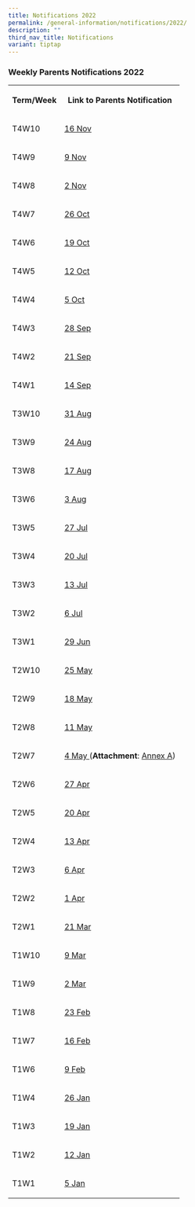 ```yaml
---
title: Notifications 2022
permalink: /general-information/notifications/2022/
description: ""
third_nav_title: Notifications
variant: tiptap
---
```

<h3><strong>Weekly Parents Notifications 2022</strong></h3>
<table style="minWidth: 50px">
<colgroup>
<col>
<col>
</colgroup>
<tbody>
<tr>
<th rowspan="1" colspan="1">
<p><strong>Term/Week</strong>
</p>
</th>
<th rowspan="1" colspan="1">
<p><strong>Link to Parents Notification</strong>
</p>
</th>
</tr>
<tr>
<td rowspan="1" colspan="1">
<p>T4W10</p>
</td>
<td rowspan="1" colspan="1">
<p> <a href="/files/Notifications/2022/T4W10%20Parents%20Notification%20(16%20Nov%202022).pdf" rel="noopener noreferrer nofollow" target="_blank">16 Nov</a>
</p>
</td>
</tr>
<tr>
<td rowspan="1" colspan="1">
<p>T4W9</p>
</td>
<td rowspan="1" colspan="1">
<p><a href="/files/Notifications/2022/T4W9%20Parents%20Notification%20(9%20Nov%202022).pdf" rel="noopener noreferrer nofollow" target="_blank">9 Nov</a>
</p>
</td>
</tr>
<tr>
<td rowspan="1" colspan="1">
<p>T4W8</p>
</td>
<td rowspan="1" colspan="1">
<p><a href="/files/Notifications/2022/T4W8%20Parents%20Notification%20(2%20Nov%202022).pdf" rel="noopener noreferrer nofollow" target="_blank">2 Nov</a>
</p>
</td>
</tr>
<tr>
<td rowspan="1" colspan="1">
<p>T4W7</p>
</td>
<td rowspan="1" colspan="1">
<p> <a href="/files/Notifications/2022/T4W7%20Parents%20Notification%20(26%20Oct%202022).pdf" rel="noopener noreferrer nofollow" target="_blank">26 Oct</a>
</p>
</td>
</tr>
<tr>
<td rowspan="1" colspan="1">
<p>T4W6</p>
</td>
<td rowspan="1" colspan="1">
<p><a href="/files/Notifications/2022/T4W6%20Parents%20Notification%20(19%20Oct%202022).pdf" rel="noopener noreferrer nofollow" target="_blank">19 Oct</a>
</p>
</td>
</tr>
<tr>
<td rowspan="1" colspan="1">
<p>T4W5</p>
</td>
<td rowspan="1" colspan="1">
<p><a href="/files/Notifications/2022/T4W5%20Parents%20Notification%20(12%20Oct%202022).pdf" rel="noopener noreferrer nofollow" target="_blank">12 Oct</a>
</p>
</td>
</tr>
<tr>
<td rowspan="1" colspan="1">
<p>T4W4</p>
</td>
<td rowspan="1" colspan="1">
<p><a href="/files/Notifications/2022/T4W4%20Parents%20Notification%20(5%20Oct%202022).pdf" rel="noopener noreferrer nofollow" target="_blank">5 Oct</a>
</p>
</td>
</tr>
<tr>
<td rowspan="1" colspan="1">
<p>T4W3</p>
</td>
<td rowspan="1" colspan="1">
<p><a href="/files/Notifications/2022/T4W3%20Parents%20Notification%20(28%20Sep%202022).pdf" rel="noopener noreferrer nofollow" target="_blank">28 Sep</a>
</p>
</td>
</tr>
<tr>
<td rowspan="1" colspan="1">
<p>T4W2</p>
</td>
<td rowspan="1" colspan="1">
<p><a href="/files/Notifications/2022/T4W2%20Parents%20Notification%20(21%20Sep%202022).pdf" rel="noopener noreferrer nofollow" target="_blank">21 Sep</a>
</p>
</td>
</tr>
<tr>
<td rowspan="1" colspan="1">
<p>T4W1</p>
</td>
<td rowspan="1" colspan="1">
<p><a href="/files/Notifications/2022/T4W1%20Parents%20Notification%20(14%20Sep%202022).pdf" rel="noopener noreferrer nofollow" target="_blank">14 Sep</a>
</p>
</td>
</tr>
<tr>
<td rowspan="1" colspan="1">
<p>T3W10</p>
</td>
<td rowspan="1" colspan="1">
<p><a href="/files/Notifications/2022/T3W10%20Parents%20Notification%20(31%20Aug%202022).pdf" rel="noopener noreferrer nofollow" target="_blank">31 Aug</a>
</p>
</td>
</tr>
<tr>
<td rowspan="1" colspan="1">
<p>T3W9</p>
</td>
<td rowspan="1" colspan="1">
<p><a href="/files/Notifications/2022/T3W9%20Parents%20Notification%20(24%20Aug%202022).pdf" rel="noopener noreferrer nofollow" target="_blank">24 Aug</a>
</p>
</td>
</tr>
<tr>
<td rowspan="1" colspan="1">
<p>T3W8</p>
</td>
<td rowspan="1" colspan="1">
<p><a href="/files/Notifications/2022/T3W8%20Parents%20Notification%20(17%20Aug%202022).pdf" rel="noopener noreferrer nofollow" target="_blank">17 Aug</a>
</p>
</td>
</tr>
<tr>
<td rowspan="1" colspan="1">
<p>T3W6</p>
</td>
<td rowspan="1" colspan="1">
<p><a href="/files/Notifications/2022/T3W6%20Parents%20Notification%20(3%20Aug%202022).pdf" rel="noopener noreferrer nofollow" target="_blank">3 Aug</a>
</p>
</td>
</tr>
<tr>
<td rowspan="1" colspan="1">
<p>T3W5</p>
</td>
<td rowspan="1" colspan="1">
<p><a href="/files/Notifications/2022/T3W5%20Parents%20Notification%20(27%20Jul%202022).pdf" rel="noopener noreferrer nofollow" target="_blank">27 Jul</a>
</p>
</td>
</tr>
<tr>
<td rowspan="1" colspan="1">
<p>T3W4</p>
</td>
<td rowspan="1" colspan="1">
<p><a href="/files/Notifications/2022/T3W4%20Parents%20Notification%20(20%20Jul%202022).pdf" rel="noopener noreferrer nofollow" target="_blank">20 Jul</a>
</p>
</td>
</tr>
<tr>
<td rowspan="1" colspan="1">
<p>T3W3</p>
</td>
<td rowspan="1" colspan="1">
<p><a href="/files/Notifications/2022/T3W3%20Parents%20Notification%20(13%20Jul%202022).pdf" rel="noopener noreferrer nofollow" target="_blank">13 Jul</a>
</p>
</td>
</tr>
<tr>
<td rowspan="1" colspan="1">
<p>T3W2</p>
</td>
<td rowspan="1" colspan="1">
<p><a href="/files/Notifications/2022/T3W2%20Parents%20Notification%20(6%20Jul%202022).pdf" rel="noopener noreferrer nofollow" target="_blank">6 Jul</a>
</p>
</td>
</tr>
<tr>
<td rowspan="1" colspan="1">
<p>T3W1</p>
</td>
<td rowspan="1" colspan="1">
<p><a href="/files/Notifications/2022/T3W1%20Parents%20Notification%20(29%20Jun%202022).pdf" rel="noopener noreferrer nofollow" target="_blank">29 Jun</a>
</p>
</td>
</tr>
<tr>
<td rowspan="1" colspan="1">
<p>T2W10</p>
</td>
<td rowspan="1" colspan="1">
<p><a href="/files/Notifications/2022/T2W10%20Parents%20Notification%20(25%20May%202022).pdf" rel="noopener noreferrer nofollow" target="_blank">25 May</a>
</p>
</td>
</tr>
<tr>
<td rowspan="1" colspan="1">
<p>T2W9</p>
</td>
<td rowspan="1" colspan="1">
<p><a href="/files/Notifications/2022/T2W9%20Parents%20Notification%20(18%20May%202022).pdf" rel="noopener noreferrer nofollow" target="_blank">18 May</a>
</p>
</td>
</tr>
<tr>
<td rowspan="1" colspan="1">
<p>T2W8</p>
</td>
<td rowspan="1" colspan="1">
<p><a href="/files/Notifications/2022/T2W8%20Parents%20Notification%20(11%20May%202022).pdf" rel="noopener noreferrer nofollow" target="_blank">11 May</a>
</p>
</td>
</tr>
<tr>
<td rowspan="1" colspan="1">
<p>T2W7</p>
</td>
<td rowspan="1" colspan="1">
<p><a href="/files/Notifications/2022/T2W7%20Parents%20Notification%20(4%20May%202022).pdf" rel="noopener noreferrer nofollow" target="_blank">4 May </a>(<strong>Attachment</strong>:
<a href="/files/Notifications/2022/Guide%20for%20Parents%20on%20PG%20Mobile%20App%20(Meetings%20Feature)%20User%20Guide%20(April%202022).pdf" rel="noopener noreferrer nofollow" target="_blank">Annex A</a>)</p>
</td>
</tr>
<tr>
<td rowspan="1" colspan="1">
<p>T2W6</p>
</td>
<td rowspan="1" colspan="1">
<p><a href="/files/Notifications/2022/T2W6%20Parents%20notification%20(27%20Apr%202022).pdf" rel="noopener noreferrer nofollow" target="_blank">27 Apr</a>
</p>
</td>
</tr>
<tr>
<td rowspan="1" colspan="1">
<p>T2W5</p>
</td>
<td rowspan="1" colspan="1">
<p><a href="/files/Notifications/2022/T2W5%20Parents%20notification%20(20%20Apr%202022).pdf" rel="noopener noreferrer nofollow" target="_blank">20 Apr</a>
</p>
</td>
</tr>
<tr>
<td rowspan="1" colspan="1">
<p>T2W4</p>
</td>
<td rowspan="1" colspan="1">
<p><a href="/files/Notifications/2022/T2W4%20Parents%20notification%20(13%20Apr%202022).pdf" rel="noopener noreferrer nofollow" target="_blank">13 Apr</a>
</p>
</td>
</tr>
<tr>
<td rowspan="1" colspan="1">
<p>T2W3</p>
</td>
<td rowspan="1" colspan="1">
<p><a href="/files/Notifications/2022/T2W3%20Parents%20notification%20(6%20Apr%202022).pdf" rel="noopener noreferrer nofollow" target="_blank">6 Apr</a>
</p>
</td>
</tr>
<tr>
<td rowspan="1" colspan="1">
<p>T2W2</p>
</td>
<td rowspan="1" colspan="1">
<p><a href="/files/Notifications/2022/T2W2%20Parents%20notification%20(1%20Apr%202022)_updated%204Apr2022.pdf" rel="noopener noreferrer nofollow" target="_blank">1 Apr</a>
</p>
</td>
</tr>
<tr>
<td rowspan="1" colspan="1">
<p>T2W1</p>
</td>
<td rowspan="1" colspan="1">
<p><a href="/files/Notifications/2022/T2W1%20Parents%20notification%20(21%20Mar%202022).pdf" rel="noopener noreferrer nofollow" target="_blank">21 Mar</a>
</p>
</td>
</tr>
<tr>
<td rowspan="1" colspan="1">
<p>T1W10</p>
</td>
<td rowspan="1" colspan="1">
<p><a href="/files/Notifications/2022/T1W10%20Parents%20notification%20(9%20Mar%202022).pdf" rel="noopener noreferrer nofollow" target="_blank">9 Mar</a>
</p>
</td>
</tr>
<tr>
<td rowspan="1" colspan="1">
<p>T1W9</p>
</td>
<td rowspan="1" colspan="1">
<p><a href="/files/Notifications/2022/T1W9%20Parents%20notification%20(2%20Mar%202022).pdf" rel="noopener noreferrer nofollow" target="_blank">2 Mar</a>
</p>
</td>
</tr>
<tr>
<td rowspan="1" colspan="1">
<p>T1W8</p>
</td>
<td rowspan="1" colspan="1">
<p><a href="/files/Notifications/2022/T1W8%20Parents%20notification%20(23%20Feb%202022).pdf" rel="noopener noreferrer nofollow" target="_blank">23 Feb</a>
</p>
</td>
</tr>
<tr>
<td rowspan="1" colspan="1">
<p>T1W7</p>
</td>
<td rowspan="1" colspan="1">
<p><a href="/files/Notifications/2022/T1W7%20Parents%20notification%20(16%20Feb%202022).pdf" rel="noopener noreferrer nofollow" target="_blank">16 Feb</a>
</p>
</td>
</tr>
<tr>
<td rowspan="1" colspan="1">
<p>T1W6</p>
</td>
<td rowspan="1" colspan="1">
<p><a href="/files/Notifications/2022/T1W6%20Parents%20notification%20(9%20Feb%202022).pdf" rel="noopener noreferrer nofollow" target="_blank">9 Feb</a>
</p>
</td>
</tr>
<tr>
<td rowspan="1" colspan="1">
<p>T1W4</p>
</td>
<td rowspan="1" colspan="1">
<p><a href="/files/Notifications/2022/T1W4%20Parents%20notification%20(26%20Jan%202022).pdf" rel="noopener noreferrer nofollow" target="_blank">26 Jan</a>
</p>
</td>
</tr>
<tr>
<td rowspan="1" colspan="1">
<p>T1W3</p>
</td>
<td rowspan="1" colspan="1">
<p><a href="/files/Notifications/2022/T1W3%20Parents%20Notification%20(19%20Jan%202022).pdf" rel="noopener noreferrer nofollow" target="_blank">19 Jan</a>
</p>
</td>
</tr>
<tr>
<td rowspan="1" colspan="1">
<p>T1W2</p>
</td>
<td rowspan="1" colspan="1">
<p><a href="/files/Notifications/2022/T1W2%20Parents%20Notification%20(12%20Jan%202022).pdf" rel="noopener noreferrer nofollow" target="_blank">12 Jan</a>
</p>
</td>
</tr>
<tr>
<td rowspan="1" colspan="1">
<p>T1W1</p>
</td>
<td rowspan="1" colspan="1">
<p><a href="/files/Notifications/2022/T1W1%20Parents%20Notification%20(5%20Jan%202022).pdf" rel="noopener noreferrer nofollow" target="_blank">5 Jan</a>
</p>
</td>
</tr>
</tbody>
</table>
<p></p>